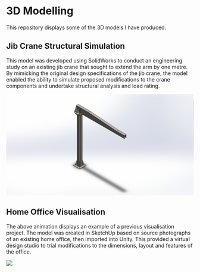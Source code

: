 # 3D Modelling

This repository displays some of the 3D models I have produced.

## Jib Crane Structural Simulation

This model was developed using SolidWorks to conduct an engineering study on an existing jib crane that sought to extend the arm by one metre. 
By mimicking the original design specifications of the jib crane, the model enabled the ability to simulate proposed modifications to the crane components and undertake structural analysis and load rating.

![alt text](Jib_Crane_SW.png)

## Home Office Visualisation

The above animation displays an example of a previous visualisation project. The model was created in SketchUp based on source photographs of an existing home office, then imported into Unity. 
This provided a virtual design studio to trial modifications to the dimensions, layout and features of the office.

![](2020_11_12_Office3.gif)
